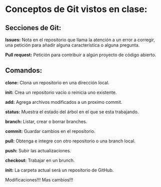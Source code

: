 # Conceptos de Git vistos en clase:

## Secciones de Git:

**Issues:** Nota en el repositorio que llama la atención a un error a corregir, una petición para añadir alguna característica o alguna pregunta.

**Pull request:** Petición para contribuir a algún proyecto de código abierto.

## Comandos:

**clone:** Clona un repositorio en una dirección local.

**init:** Crea un repositorio vacío o reinicia uno existente.

**add:** Agrega archivos modificados a un proximo commit.

**status:** Muestra el estado del árbol en el que se esta trabajando.

**branch:** Listar, crear o borrar branches.

**commit:** Guardar cambios en el repositorio.  

**pull:** Obtenga e integre con otro repositorio o una branch local.

**push:** Subir las actualizaciones.

**checkout:** Trabajar en un brunch.

**init:** La carpeta actual será un repositorio de GitHub.

Modificaciones!!!
Mas cambios!!!
